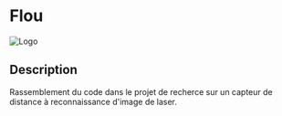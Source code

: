 # Flou
![Logo](https://github.com/steven-pigeon/flou/blob/master/flou-logo-small.jpg "Logo flou")

## Description
Rassemblement du code dans le projet de recherce sur un capteur de distance à reconnaissance d'image de laser.